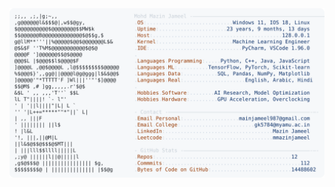 <picture>
  <source srcset="https://raw.githubusercontent.com/mmazinjameel/mmazinjameel/main/dark_mode.svg?v=1755487381" media="(prefers-color-scheme: dark)">
  <img src="https://raw.githubusercontent.com/mmazinjameel/mmazinjameel/main/light_mode.svg?v=1755487381">
</picture>
